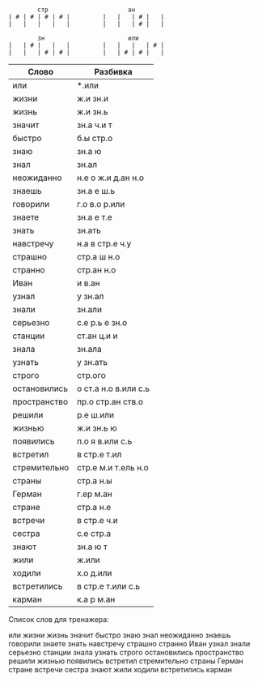 ```

        стр                      ан
| # | # | # | # |         |   |   | # |   |
|   |   |   |   |         |   |   | # |   |

        зн                       или
|   | # |   |   |         |   |   |   | # |
|   |   | # | # |         |   | # | # |   |

```


| Слово | Разбивка |
| --- | --- |
| или |  \*.или | 
| жизни | ж.и зн.и | 
| жизнь | ж.и зн.ь | 
| значит | зн.а ч.и т | 
| быстро | б.ы стр.о | 
| знаю | зн.а ю | 
| знал | зн.ал | 
| неожиданно | н.е о ж.и д.ан н.о | 
| знаешь | зн.а е ш.ь | 
| говорили | г.о в.о р.или | 
| знаете | зн.а е т.е | 
| знать | зн.ать | 
| навстречу | н.а в стр.е ч.у | 
| страшно | стр.а ш н.о | 
| странно | стр.ан н.о | 
| Иван | и в.ан | 
| узнал | у зн.ал | 
| знали | зн.али | 
| серьезно | с.е р.ь е зн.о | 
| станции | ст.ан ц.и и | 
| знала | зн.ала | 
| узнать | у зн.ать | 
| строго | стр.ого | 
| остановились | о ст.а н.о в.или с.ь | 
| пространство | пр.о стр.ан ств.о | 
| решили | р.е ш.или | 
| жизнью | ж.и зн.ь ю | 
| появились | п.о я в.или с.ь | 
| встретил | в стр.е т.ил | 
| стремительно | стр.е м.и т.ель н.о | 
| страны | стр.а н.ы | 
| Герман | г.ер м.ан | 
| стране | стр.а н.е | 
| встречи | в стр.е ч.и | 
| сестра | с.е стр.а | 
| знают | зн.а ю т | 
| жили | ж.или | 
| ходили | х.о д.или | 
| встретились | в стр.е т.или с.ь | 
| карман | к.а р м.ан | 

Список слов для тренажера:

или жизни жизнь значит быстро знаю знал неожиданно знаешь говорили знаете знать навстречу страшно странно Иван узнал знали серьезно станции знала узнать строго остановились пространство решили жизнью появились встретил стремительно страны Герман стране встречи сестра знают жили ходили встретились карман
